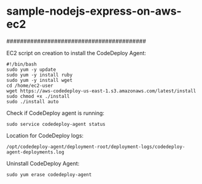 #  sample-nodejs-express-on-aws-ec2

#########################################

EC2 script on creation to install the CodeDeploy Agent:

```
#!/bin/bash
sudo yum -y update
sudo yum -y install ruby
sudo yum -y install wget
cd /home/ec2-user
wget https://aws-codedeploy-us-east-1.s3.amazonaws.com/latest/install
sudo chmod +x ./install
sudo ./install auto
```

Check if CodeDeploy agent is running:
```
sudo service codedeploy-agent status
```

Location for CodeDeploy logs:
```
/opt/codedeploy-agent/deployment-root/deployment-logs/codedeploy-agent-deployments.log
```

Uninstall CodeDeploy Agent:
```
sudo yum erase codedeploy-agent
```
